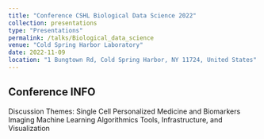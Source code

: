 ```yaml
---
title: "Conference CSHL Biological Data Science 2022"
collection: presentations
type: "Presentations"
permalink: /talks/Biological_data_science
venue: "Cold Spring Harbor Laboratory"
date: 2022-11-09
location: "1 Bungtown Rd, Cold Spring Harbor, NY 11724, United States"
---
```


## Conference INFO
Discussion Themes:
Single Cell
Personalized Medicine and Biomarkers
Imaging
Machine Learning
Algorithmics
Tools, Infrastructure, and Visualization

